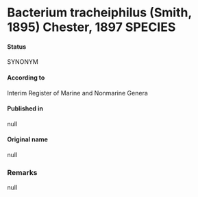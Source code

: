 # Bacterium tracheiphilus (Smith, 1895) Chester, 1897 SPECIES

#### Status
SYNONYM

#### According to
Interim Register of Marine and Nonmarine Genera

#### Published in
null

#### Original name
null

### Remarks
null